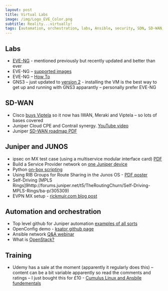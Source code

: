 ```yaml
---
layout: post
title: Virtual Labs
image: /img/Logo_EVE_Color.png
subtitle: Reality...virtually!
tags: [automation, orchestration, labs, Ansible, security, SDN, SD-WAN, Juniper, JUNOS, EVE-NG, BGP, GNS3, openstack, Cisco, Viptela, MPLS, Python]
---
```


## Labs

* [EVE-NG](www.eve-ng.net) - mentioned previously but recently updated and better than ever
* EVE-NG – [supported images](http://www.eve-ng.net/index.php/documentation/supported-images)
* EVE-NG – [How To](http://www.eve-ng.net/index.php/documentation/howto-s-2)
* GNS3 – just updated to [version 2](https://www.gns3.com/discussions/gns3-2-0-released) - installing the VM is the best way to get up and running with GNS3 apparantly – personally prefer EVE-NG

 
## SD-WAN

* Cisco [buys Viptela](https://techcrunch.com/2017/05/01/cisco-scoops-up-yet-another-cloud-company-acquiring-sd-wan-startup-viptela-for-610-m/) so it now has IWAN, Meraki and Viptela – so lots of bases covered
* Juniper Cloud CPE and Contrail synergy. [YouTube video](https://youtu.be/5VcwPla_9uQ)
* Juniper [SD-WAN roadmap PDF](https://files.acrobat.com/a/preview/ebff5afe-5b9b-48b9-8b67-88ef74efce05)

 
## Juniper and JUNOS

* ipsec on MX test case (using a multiservice modular interface card) [PDF](www.juniper.net%2Ftechpubs%2Fen_US%2Frelease-independent%2Fsolutions%2Finformation-products%2Fpathway-pages%2Fipsec-ms-mic.pdf&usg=AFQjCNHMw5hE88NYR2EtIUH0HoT_YbZ0gA)
* Build a Service Provider network on [one Juniper device](http://forums.juniper.net/t5/Routing/How-To-Build-a-service-provider-network-with-a-single-Juniper/ta-p/305637)
* Python [on-box scripting](http://forums.juniper.net/t5/Automation/FAQ-Learning-About-JET-Part-1-Python-on-Junos-OS/ta-p/297659)
* Using RIB Groups for Route Sharing in the Junos OS - [PDF poster](http://www.juniper.net/assets/us/en/local/pdf/books/day-one-poster-rib-groups.pdf)
* Self-Driving [MPLS Rings]9http://forums.juniper.net/t5/TheRoutingChurn/Self-Driving-MPLS-Rings/ba-p/305309)
* EVPN MX setup - [rickmuir.com blog post](http://rickmur.com/evpn-configuration/)


## Automation and orchestration

* Top level github for Juniper automation [examples of all sorts](https://github.com/Juniper/junosautomation?files=1)
* OpenConfig demo - [ksator github page](https://github.com/ksator/openconfig-demo-with-juniper-devices/blob/master/README.md)
* Ansible network [Q&A webinar](https://www.ansible.com/webinars-training/ask-an-expert-networking-mar-2017)
* What is [OpenStack?](https://blog.rackspace.com/what-is-openstack-the-basics-part-1)

 
## Training

* Udemy has a sale at the moment (apparently it regularly does this) – content can be a bit variable apparently so read the comments and ratings – I just bought this for £10 - [Cumulus Linux and Ansbile fundementals](https://www.udemy.com/cumulus-linux-fundamentals-plus-ansible-automation/learn/v4/content)
